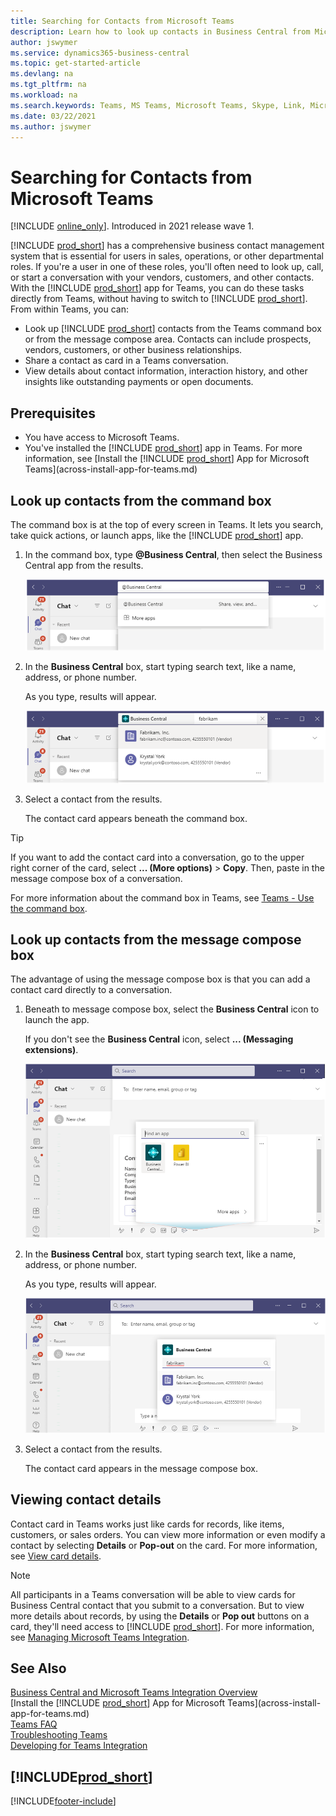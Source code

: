 ```yaml
---
title: Searching for Contacts from Microsoft Teams 
description: Learn how to look up contacts in Business Central from Microsoft Teams.
author: jswymer
ms.service: dynamics365-business-central
ms.topic: get-started-article
ms.devlang: na
ms.tgt_pltfrm: na
ms.workload: na
ms.search.keywords: Teams, MS Teams, Microsoft Teams, Skype, Link, Microsoft 365, contacts, search
ms.date: 03/22/2021
ms.author: jswymer
---
```


# Searching for Contacts from Microsoft Teams

[!INCLUDE [online_only](includes/online_only.md)]. Introduced in 2021 release wave 1.

[!INCLUDE [prod_short](includes/prod_short.md)] has a comprehensive business contact management system that is essential for users in sales, operations, or other departmental roles. If you're a user in one of these roles, you'll often need to look up, call, or start a conversation with your vendors, customers, and other contacts. With the [!INCLUDE [prod_short](includes/prod_short.md)] app for Teams, you can do these tasks directly from Teams, without having to switch to [!INCLUDE [prod_short](includes/prod_short.md)]. From within Teams, you can:

- Look up [!INCLUDE [prod_short](includes/prod_short.md)] contacts from the Teams command box or from the message compose area. Contacts can include prospects, vendors, customers, or other business relationships.
- Share a contact as card in a Teams conversation.
- View details about contact information, interaction history, and other insights like outstanding payments or open documents.

## Prerequisites

- You have access to Microsoft Teams.
- You've installed the [!INCLUDE [prod_short](includes/prod_short.md)] app in Teams. For more information, see [Install the [!INCLUDE [prod_short](includes/prod_short.md)] App for Microsoft Teams](across-install-app-for-teams.md)

## Look up contacts from the command box

The command box is at the top of every screen in Teams. It lets you search, take quick actions, or launch apps, like the [!INCLUDE [prod_short](includes/prod_short.md)] app.

1. In the command box, type **@Business Central**, then select the Business Central app from the results.

    ![Open Business Central app  to search for contacts from command box](media/teams-contacts-command-1.png)

2. In the **Business Central** box, start typing search text, like a name, address, or phone number.

    As you type, results will appear.

    ![Search Business Central contacts from command box in Teams](media/teams-contacts-command-2.png)
3. Select a contact from the results.

    The contact card appears beneath the command box.

> [!TIP]
> If you want to add the contact card into a conversation, go to the upper right corner of the card, select **... (More options)** > **Copy**. Then, paste in the message compose box of a conversation.  

For more information about the command box in Teams, see [Teams - Use the command box](https://support.microsoft.com/en-us/office/use-the-command-box-13c4e429-7324-4886-b377-5dbed539193b).

## Look up contacts from the message compose box

The advantage of using the message compose box is that you can add a contact card directly to a conversation.

1. Beneath to message compose box, select the **Business Central** icon to launch the app.

    If you don't see the **Business Central** icon, select **... (Messaging extensions)**.

    ![Open Business Central app to search for contacts from message box](media/teams-contacts-message-box.png)

2. In the **Business Central** box, start typing search text, like a name, address, or phone number.

    As you type, results will appear.

    ![Search for Business Central contacts from message box](media/teams-contacts-5.png)
3. Select a contact from the results.

    The contact card appears in the message compose box.

## Viewing contact details

Contact card in Teams works just like cards for records, like items, customers, or sales orders. You can view more information or even modify a contact by selecting **Details** or **Pop-out** on the card. For more information, see [View card details](across-working-with-teams.md#view-card-details).

> [!NOTE]
> All participants in a Teams conversation will be able to view cards for Business Central contact that you submit to a conversation. But to view more details about records, by using the **Details** or **Pop out** buttons on a card, they'll need access to [!INCLUDE [prod_short](includes/prod_short.md)]. For more information, see [Managing Microsoft Teams Integration](admin-teams-integration.md#minimum-requirements-1).

## See Also

[Business Central and Microsoft Teams Integration Overview](across-teams-overview.md)  
[Install the [!INCLUDE [prod_short](includes/prod_short.md)] App for Microsoft Teams](across-install-app-for-teams.md)  
[Teams FAQ](teams-faq.md)  
[Troubleshooting Teams](admin-teams-troubleshooting.md)  
[Developing for Teams Integration](/dynamics365/business-central/dev-itpro/developer/devenv-develop-for-teams)  

## [!INCLUDE[prod_short](includes/free_trial_md.md)]  


[!INCLUDE[footer-include](includes/footer-banner.md)]